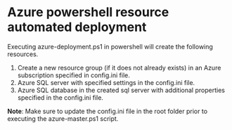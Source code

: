 # Azure powershell resource automated deployment

Executing azure-deployment.ps1 in powershell will create the following resources.
1. Create a new resource group (if it does not already exists) in an Azure subscription specified in config.ini file.
2. Azure SQL server with specified settings in the config.ini file.
3. Azure SQL database in the created sql server with additional properties specified in the config.ini file.

<b>Note</b>: Make sure to update the config.ini file in the root folder prior to executing the azure-master.ps1 script.
